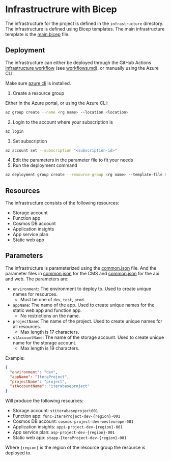 # Infrastructrure with Bicep

The infrastructure for the project is defined in the `infrastructure` directory. The infrastructure is defined using Bicep templates. The main infrastructure template is the [main.bicep](../infrastructure/main.bicep) file.

## Deployment

The infrastructure can either be deployed through the GitHub Actions [infrastructure workflow](../.github/workflows/verify-or-deploy-infrastructure.yaml) (see [workflows.md](./infrastructure.md)), or manually using the Azure CLI:

Make sure [azure cli](https://learn.microsoft.com/en-us/cli/azure/install-azure-cli) is installed.


1. Create a resource group

Either in the Azure portal, or using the Azure CLI:

```bash
az group create --name <rg name> --location <location>
```

2. Login to the account where your subscription is

```bash
az login
```

3. Set subscription

```bash
az account set --subscription "<subscription-id>"
```

4. Edit the parameters in the parameter file to fit your needs
5. Run the deployment command

```bash
az deployment group create --resource-group <rg name> --template-file main.bicep --parameters ./parameters/common.json
```

## Resources

The infrastructure consists of the following resources:

- Storage account
- Function app
- Cosmos DB account
- Application insights
- App service plan
- Static web app

## Parameters

The infrastructure is parameterized using the [common.json](../infrastructure/parameters/common.json) file. And the parameter files in [common.json](../cms/infrastructure/parameters/) for the CMS and [common.json](../excursion/infrastructure/parameters/common.json) for the api and web.  The parameters are:

- `environment`: The environment to deploy to. Used to create unique names for resources.
  - Must be one of `dev`, `test`, `prod`.
- `appName`: The name of the app. Used to create unique names for the static web app and function app.
  - No restrictions on the name.
- `projectName`: The name of the project. Used to create unique names for all resources.
  - Max length is 17 characters.
- `stAccountName`: The name of the storage account. Used to create unique name for the storage account.
  - Max length is 19 characters.

Example:

```json
{
  "environment": "dev",
  "appName": "IteraProject",
  "projectName": "project",
  "stAccountName": "iterabaseproject"
}
```

Will produce the following resources:

- Storage account: `stiterabaseproject001`
- Function app: `func-IteraProject-dev-{region}-001`
- Cosmos DB account: `cosmos-project-dev-westeurope-001`
- Application insights: `appi-project-dev-{region}-001`
- App service plan: `asp-project-dev-{region}-001`
- Static web app: `stapp-IteraProject-dev-{region}-001`

Where `{region}` is the region of the resource group the resource is deployed to.
